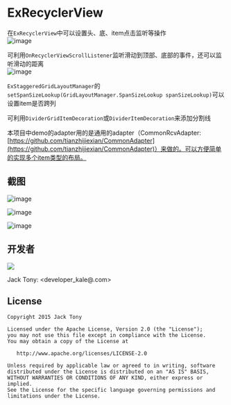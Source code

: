 # ExRecyclerView  
在`ExRecyclerView`中可以设置头、底、item点击监听等操作  
![image](./demoPic/recyclerView.png)  

可利用`OnRecyclerViewScrollListener`监听滑动到顶部、底部的事件，还可以监听滑动的距离    
![image](./demoPic/scrollListener.png)  

`ExStaggeredGridLayoutManager`的  
`setSpanSizeLookup(GridLayoutManager.SpanSizeLookup spanSizeLookup)`可以设置item是否跨列  

可利用`DividerGridItemDecoration`或`DividerItemDecoration`来添加分割线  

本项目中demo的adapter用的是通用的adapter（CommonRcvAdapter:[https://github.com/tianzhijiexian/CommonAdapter](https://github.com/tianzhijiexian/CommonAdapter)）来做的。可以方便简单的实现多个item类型的布局。

## 截图  
![image](./demoPic/demo01.png)  
   
![image](./demoPic/demo02.png)  

![image](./demoPic/demo03.png)  


## 开发者
![](https://avatars3.githubusercontent.com/u/9552155?v=3&s=460) 

Jack Tony: <developer_kale@.com>  


## License

    Copyright 2015 Jack Tony

    Licensed under the Apache License, Version 2.0 (the "License");
    you may not use this file except in compliance with the License.
    You may obtain a copy of the License at

       http://www.apache.org/licenses/LICENSE-2.0

    Unless required by applicable law or agreed to in writing, software
    distributed under the License is distributed on an "AS IS" BASIS,
    WITHOUT WARRANTIES OR CONDITIONS OF ANY KIND, either express or implied.
    See the License for the specific language governing permissions and
    limitations under the License.

 
